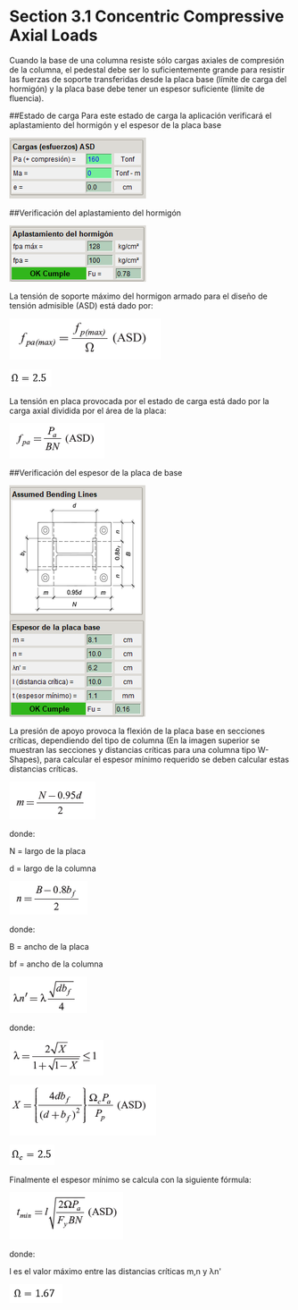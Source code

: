 # Section 3.1 Concentric Compressive Axial Loads

Cuando la base de una columna resiste sólo cargas axiales de compresión
de la columna, el pedestal debe ser lo suficientemente grande para
resistir las fuerzas de soporte transferidas desde la placa base (límite de
carga del hormigón) y la placa base debe tener un espesor suficiente
(límite de fluencia).

##Estado de carga
Para este estado de carga la aplicación verificará el aplastamiento del hormigón y el espesor de la placa base

![compresion_axial_esfuerzos](../images/anclajes/compresion_axial_esfuerzos.png)

##Verificación del aplastamiento del hormigón

![aplastamiento_hormigon_verificacion](../images/anclajes/aplastamiento_hormigon_verificacion.png)

La tensión de soporte máximo del hormigon armado para el diseño de tensión admisible (ASD) está dado por:

![tension_soporte_maximo_asd_ha](../images/anclajes/tension_soporte_maximo_asd_ha.png)

![omega_2.5](../images/anclajes/omega_2.5.png)

La tensión en placa provocada por el estado de carga está dado por la carga axial dividida por el área de la placa:

![tension_en_placa](../images/anclajes/tension_en_placa.png)

##Verificación del espesor de la placa de base

![verificacion_placa_compresion_axial](../images/anclajes/verificacion_placa_compresion_axial.png)

La presión de apoyo provoca la flexión de la placa base en secciones críticas, dependiendo del tipo de columna (En la imagen superior se muestran las secciones y distancias críticas para una columna tipo W-Shapes), para calcular el espesor mínimo requerido se deben calcular estas distancias críticas.

![distancia_critica_m](../images/anclajes/distancia_critica_m.png)

donde:

N = largo de la placa

d = largo de la columna

![distancia_critica_n](../images/anclajes/distancia_critica_n.png)

donde:

B = ancho de la placa

bf = ancho de la columna

![distancia_critica_lambda_n_prima](../images/anclajes/distancia_critica_lambda_n_prima.png)

donde:

![lambda](../images/anclajes/lambda.png)

![x_para_lamba](../images/anclajes/x_para_lamba.png)

![omega_c_2.5](../images/anclajes/omega_c_2.5.png)

Finalmente el espesor mínimo se calcula con la siguiente fórmula:

![espesor_min_placa_compresion_axial](../images/anclajes/espesor_min_placa_compresion_axial.png)

donde:

l es el valor máximo entre las distancias críticas m,n y λn'

![omega_1.67](../images/anclajes/omega_1.67.png)



